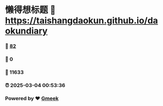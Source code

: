 # 懒得想标题 :link: https://taishangdaokun.github.io/daokundiary 
### :page_facing_up: [82](https://taishangdaokun.github.io/daokundiary/tag.html) 
### :speech_balloon: 0 
### :hibiscus: 11633 
### :alarm_clock: 2025-03-04 00:53:36 
### Powered by :heart: [Gmeek](https://github.com/Meekdai/Gmeek)
